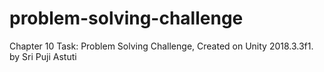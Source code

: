 # problem-solving-challenge

Chapter 10 Task: Problem Solving Challenge, Created on Unity 2018.3.3f1.
<br> by Sri Puji Astuti

